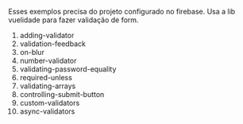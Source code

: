 Esses exemplos precisa do projeto configurado no firebase.
Usa a lib vuelidade para fazer validação de form.


1. adding-validator
1. validation-feedback
1. on-blur
1. number-validator
1. validating-password-equality
1. required-unless
1. validating-arrays
1. controlling-submit-button
1. custom-validators
1. async-validators

